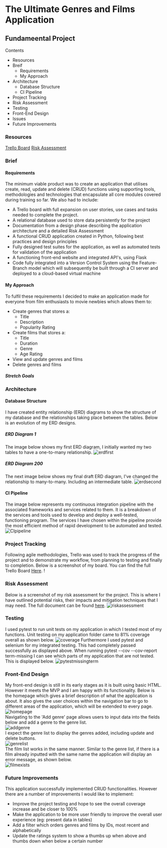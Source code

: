 # The Ultimate Genres and Films Application
## Fundameental Project

Contents
* Resources
* Breif
  * Requirements
  * My Approach
* Architecture
  * Database Structure
  * CI Pipeline
* Project Tracking
* Risk Assessment
* Testing
* Front-End Design
* Issues
* Future Improvements


### Resources
[Trello Board](https://trello.com/b/dubA6cfY/my-project)
[Risk Assessment](https://docs.google.com/spreadsheets/d/1RD_fca3jRA9D0HOCS2oe6eftotsjKILWXCJ5MKXBjcs/edit?usp=sharing)

### Brief

#### Requirements
The minimum viable product was to create an application that utilises create, read, update and delete (CRUD) functions using supporting tools,
methodologies and technologies that encapsulate all core modules covered during training so far. We also had to include:
* A Trello board with full expansion
on user stories, use cases and tasks needed to complete the project.
* A relational database used to store data persistently for the
project
* Documentation from a design phase describing the application architecture
and a detailed Risk Assessment
* A functional CRUD application created in Python, following best
practices and design principles
* Fully designed test suites for the application, as
well as automated tests for validation of the application
* A functioning front-end website and integrated API's, using Flask
* Code fully integrated into a Version Control System using the
Feature-Branch model which will subsequently be built through a CI
server and deployed to a cloud-based virtual machine

#### My Approach
To fulfil these requirements I decided to make an application made for everyone from film enthusiasts to movie newbies which allows them to:
* Create genres that stores a:
  * Title
  * Description
  * Popularity Rating
* Create films that stores a:
  * Title
  * Duration
  * Genre
  * Age Rating
* View and update genres and films
* Delete genres and films

##### Stretch Goals

### Architecture

#### Database Structure
I have created entity relationship (ERD) diagrams to show the structure of my database and the relationships taking place between the tables. Below is an evolution of my ERD designs.
##### ERD Diagram 1
The image below shows my first ERD diagram, I initially wanted my two tables to have a one-to-many relationship.
![erdfirst](https://github.com/kirankalsi/fundamental_project/blob/main/images/Films-db-Draft1.png)
##### ERD Diagram 200
The next image below shows my final draft ERD diagram, I've changed the relationship to many-to-many. Including an intermediate table.
![erdsecond](https://github.com/kirankalsi/fundamental_project/blob/main/images/Films-db-Draft2.png)
#### CI Pipeline
The image below represents my continuous integration pipeline with the associated frameworks and services related to them. It is a breakdown of the services and tools used to develop and deploy a well-tested, functioning program. The services I have chosen within the pipeline provide the most efficient method of rapid development to be automated and tested.
![CIpipeline](https://github.com/kirankalsi/fundamental_project/blob/main/images/CIpipeline.PNG)

### Project Tracking
Following agile methodologies, Trello was used to track the progress of the project and to demonstrate my workflow, from planning to testing and finally to completion. Below is a screenshot of my board.
You can find the full Trello Board [Here](https://trello.com/b/dubA6cfY/my-project).
!

### Risk Assessment
Below is a screenshot of my risk assessment for the project. This is where I have outlined potential risks, their impacts and mitigation techniques that I may need.
The full document can be found [here](https://docs.google.com/spreadsheets/d/1RD_fca3jRA9D0HOCS2oe6eftotsjKILWXCJ5MKXBjcs/edit?usp=sharing).
![riskassessment](https://github.com/kirankalsi/fundamental_project/blob/main/images/risk_assessment_ss.PNG)

### Testing
I used pytest to run unit tests on my application in which I tested most of my functions.
Unit testing on my application folder came to 81% coverage overall as shown below.
![coverage](https://github.com/kirankalsi/fundamental_project/blob/main/images/coverage.PNG)
Furthermore I used pytest and selenium for my integrated testing. This had completely passed successfully as displayed above. When running pytest --cov --cov-report term-missing I can see which parts of my application that are not tested. This is displayed below.
![pytestmissingterm](https://github.com/kirankalsi/fundamental_project/blob/main/images/pytest.PNG)

### Front-End Design
My front-end design is still in its early stages as it is built using basic HTML. However it meets the MVP
and I am happy with its functionality. Below is the homepage which gives a brief description of what the application is about.
It also gives the user choices within the navigation bar to go to different areas of the application, which will be extended to every page.  
![homepage](https://github.com/kirankalsi/fundamental_project/blob/main/images/homepage.PNG)  
Navigating to the 'Add genre' page allows users to input data into the fields below and add a genre to the genre list.  
![addgenre](https://github.com/kirankalsi/fundamental_project/blob/main/images/addgenre.PNG)  
I expect the genre list to display the genres added, including update and delete buttons.  
![genrelist](https://github.com/kirankalsi/fundamental_project/blob/main/images/genrelist.PNG)  
The film list works in the same manner. Similar to the genre list, if there is a film already inputted with the same name the application will display an error message, as shown below.  
![filmexists](https://github.com/kirankalsi/fundamental_project/blob/main/images/filmexists.PNG)  

### Future Improvements
This application successfully implemented CRUD functionalities. However there are a number of improvements I would like to implement:
* Improve the project testing and hope to see the overall coverage increase and be closer to 100%
* Make the application to be more user friendly to improve the overall user experience (eg: present data in tables)
* Add a filter which orders genres and films by IDs, most recent and alphabetically
* Update the ratings system to show a thumbs up when above and thumbs down when below a certain number
